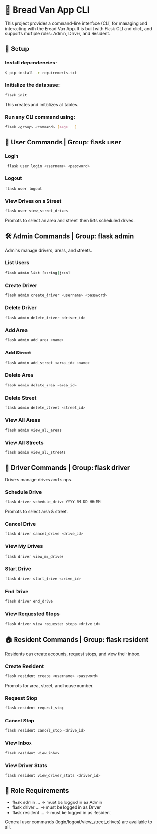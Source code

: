 # 🍞 Bread Van App CLI
This project provides a command-line interface (CLI) for managing and interacting with the Bread Van App.
 It is built with Flask CLI and click, and supports multiple roles: Admin, Driver, and Resident.

## 🚀 Setup
### Install dependencies:
```bash
$ pip install -r requirements.txt
```

### Initialize the database:
```bash
flask init
```
This creates and initializes all tables.

### Run any CLI command using:
```bash
flask <group> <command> [args...]
```


## 👤 User Commands | Group: flask user
### Login
```bash
 flask user login <username> <password>
```

### Logout
```bash
flask user logout
```

### View Drives on a Street
```bash
flask user view_street_drives
```
Prompts to select an area and street, then lists scheduled drives.



## 🛠️ Admin Commands | Group: flask admin
Admins manage drivers, areas, and streets.
### List Users
```bash
flask admin list [string|json]
```

### Create Driver
```bash
flask admin create_driver <username> <password>
```

### Delete Driver
```bash
flask admin delete_driver <driver_id>
```

### Add Area
```bash
flask admin add_area <name>
```

### Add Street
```bash
flask admin add_street <area_id> <name>
```

### Delete Area
```bash
flask admin delete_area <area_id>
```

### Delete Street
```bash
flask admin delete_street <street_id>
```

### View All Areas
```bash
flask admin view_all_areas
```

### View All Streets
```bash
flask admin view_all_streets
```


## 🚐 Driver Commands | Group: flask driver
Drivers manage drives and stops.
### Schedule Drive
```bash
flask driver schedule_drive YYYY-MM-DD HH:MM
```
Prompts to select area & street.


### Cancel Drive
```bash
flask driver cancel_drive <drive_id>
```

### View My Drives
```bash
flask driver view_my_drives
```

### Start Drive
```bash
flask driver start_drive <drive_id>
```

### End Drive
```bash
flask driver end_drive
```

### View Requested Stops
```bash
flask driver view_requested_stops <drive_id>
```


## 🏠 Resident Commands | Group: flask resident
Residents can create accounts, request stops, and view their inbox.
### Create Resident
```bash
flask resident create <username> <password>
```
Prompts for area, street, and house number.


### Request Stop
```bash
flask resident request_stop
```

### Cancel Stop
```bash
flask resident cancel_stop <drive_id>
```

### View Inbox
```bash
flask resident view_inbox
```

### View Driver Stats
```bash
flask resident view_driver_stats <driver_id>
```


## 🔑 Role Requirements
* flask admin ... → must be logged in as Admin
* flask driver ... → must be logged in as Driver
* flask resident ... → must be logged in as Resident


General user commands (login/logout/view_street_drives) are available to all.

